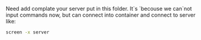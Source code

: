 Need add complate your server put in this folder. It\`s \`becouse we can\`not input commands now, but can connect into container and connect to server like:
 ```bash
 screen -x server
 ```
